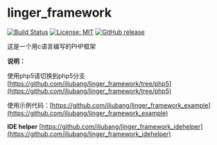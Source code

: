 # linger_framework

[![Build Status](https://travis-ci.org/iliubang/linger_framework.svg?branch=master)](https://travis-ci.org/iliubang/linger_framework)
[![License: MIT](https://img.shields.io/badge/License-MIT-yellow.svg)](https://github.com/iliubang/linger_framework/blob/master/LICENSE)
[![GitHub release](https://img.shields.io/github/release/iliubang/linger_framework.svg)](https://github.com/iliubang/linger_framework/releases)


这是一个用c语言编写的PHP框架

**说明：**

使用php5请切换到php5分支[https://github.com/iliubang/linger_framework/tree/php5](https://github.com/iliubang/linger_framework/tree/php5)

使用示例代码：[https://github.com/iliubang/linger_framework_example](https://github.com/iliubang/linger_framework_example)

**IDE helper** [https://github.com/iliubang/linger_framework_idehelper](https://github.com/iliubang/linger_framework_idehelper)


